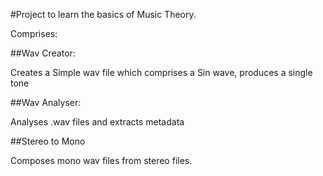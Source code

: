 #Project to learn the basics of Music Theory.

Comprises:

##Wav Creator:

Creates a Simple wav file which comprises a Sin wave, produces a single tone

##Wav Analyser:

Analyses .wav files and extracts metadata

##Stereo to Mono

Composes mono wav files from stereo files. 

